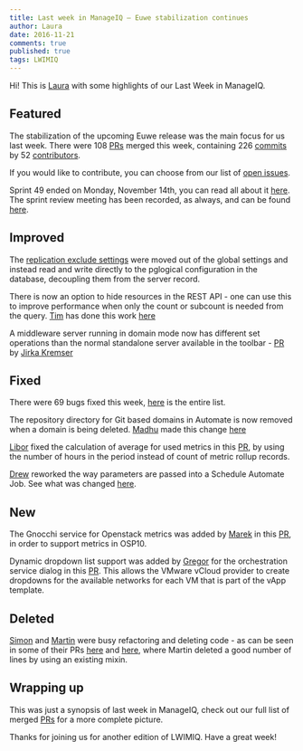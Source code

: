 ```yaml
---
title: Last week in ManageIQ – Euwe stabilization continues
author: Laura
date: 2016-11-21
comments: true
published: true
tags: LWIMIQ
---
```


Hi! This is [Laura](https://github.com/lgalis) with some highlights of our Last Week in ManageIQ.

## Featured

The stabilization of the upcoming Euwe release was the main focus for us last week. There were 108 [PRs] merged this week, containing 226 [commits] by 52 [contributors].

If you would like to contribute, you can choose from our list of [open issues].

Sprint 49 ended on Monday, November 14th, you can read all about it [here](http://manageiq.org/blog/2016/11/sprint-49-review-november-16-2016/). The sprint review meeting has been recorded, as always, and can be found [here](https://www.youtube.com/watch?v=Y4dU1fmRgX4).


## Improved
The [replication exclude settings](https://github.com/ManageIQ/manageiq/pull/12592) were moved out of the global settings and instead read and write directly to the pglogical configuration in the database, decoupling them from the server record.

There is now an option to hide resources in the REST API - one can use this to improve performance when only the count or subcount is needed from the query. [Tim](https://github.com/imtayadeway) has done this work [here](https://github.com/ManageIQ/manageiq/pull/12694)

A middleware server running in domain mode now has different set operations than the normal standalone server available in the toolbar - [PR](https://github.com/ManageIQ/manageiq/pull/12557) by [Jirka Kremser](https://github.com/Jiri-Kremser)


## Fixed
There were 69 bugs fixed this week, [here](https://github.com/ManageIQ/manageiq/pulls?utf8=%E2%9C%93&q=is%3Apr%20is%3Amerged%20base%3Amaster%20merged%3A%222016-11-14%20..%202016-11-20%22%20sort%3Acomments-desc%20bug%20) is the entire list.

The repository directory for Git based domains in Automate is now removed when a domain is being deleted. [Madhu](https://github.com/mkanoor) made this change [here](https://github.com/ManageIQ/manageiq/pull/12539)

[Libor](https://github.com/lpichler) fixed the calculation of average for used metrics in this [PR](https://github.com/ManageIQ/manageiq/pull/12582), by using the number of hours in the period instead of count of metric rollup records.

[Drew](https://github.com/syncrou) reworked the way parameters are passed into a Schedule Automate Job. See what was changed [here](https://github.com/ManageIQ/manageiq/pull/12345).


## New
The Gnocchi service for Openstack metrics was added by [Marek](https://github.com/aufi) in this [PR](https://github.com/ManageIQ/manageiq/pull/12396), in order to support metrics in OSP10.

Dynamic dropdown list support was added by [Gregor](https://github.com/gberginc) for the orchestration service dialog in this [PR](https://github.com/ManageIQ/manageiq/pull/12693). This allows the VMware vCloud provider to create dropdowns for the available networks for each VM that is part of the vApp template.


## Deleted
[Simon](https://github.com/isimluk) and [Martin](https://github.com/martinpovolny) were busy refactoring and deleting code - as can be seen in some of their PRs [here](https://github.com/ManageIQ/manageiq/pull/12680) and
 [here](https://github.com/ManageIQ/manageiq/pull/12639), where Martin deleted a good number of lines by using an existing mixin.


## Wrapping up
This was just a synopsis of last week in ManageIQ, check out our full list of merged [PRs] for a more complete picture.

Thanks for joining us for another edition of LWIMIQ. Have a great week!

[open issues]: https://github.com/ManageIQ/manageiq/issues
[contributors]: https://github.com/ManageIQ/manageiq/graphs/contributors
[PRs]: https://github.com/ManageIQ/manageiq/pulls?page=1&q=is%3Apr+is%3Amerged+base%3Amaster+merged%3A%222016-11-14+..+2016-11-20%22+sort%3Acreated-desc&utf8=%E2%9C%93
[commits]: https://github.com/manageiq/manageiq/compare/master@%7B2016-11-14%7D...@%7B2016-11-20%7D
